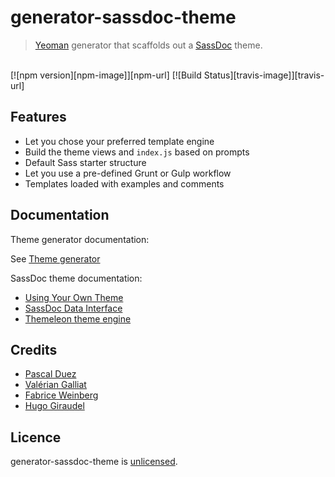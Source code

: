 # generator-sassdoc-theme

> [Yeoman] generator that scaffolds out a [SassDoc] theme.

<br>
[![npm version][npm-image]][npm-url]
[![Build Status][travis-image]][travis-url]

## Features

* Let you chose your preferred template engine
* Build the theme views and `index.js` based on prompts
* Default Sass starter structure
* Let you use a pre-defined Grunt or Gulp workflow
* Templates loaded with examples and comments


## Documentation

Theme generator documentation:

See [Theme generator](http://sassdoc.com/theme-generator)

SassDoc theme documentation:

* [Using Your Own Theme](http://sassdoc.com/using-your-own-theme)
* [SassDoc Data Interface](http://sassdoc.com/data-interface)
* [Themeleon theme engine](https://github.com/themeleon/themeleon/blob/master/README.md)


## Credits

* [Pascal Duez](https://twitter.com/pascalduez)
* [Valérian Galliat](https://twitter.com/valeriangalliat)
* [Fabrice Weinberg](https://twitter.com/fweinb)
* [Hugo Giraudel](http://twitter.com/HugoGiraudel)


## Licence

generator-sassdoc-theme is [unlicensed](http://unlicense.org/).


[Yeoman]: http://yeoman.io
[SassDoc]: https://github.com/SassDoc/sassdoc
[npm-url]: https://www.npmjs.org/package/generator-sassdoc-theme
[npm-image]: http://img.shields.io/npm/v/generator-sassdoc-theme.svg?style=flat-square
[travis-url]: https://travis-ci.org/SassDoc/generator-sassdoc-theme?branch=master
[travis-image]: http://img.shields.io/travis/SassDoc/generator-sassdoc-theme.svg?style=flat-square
